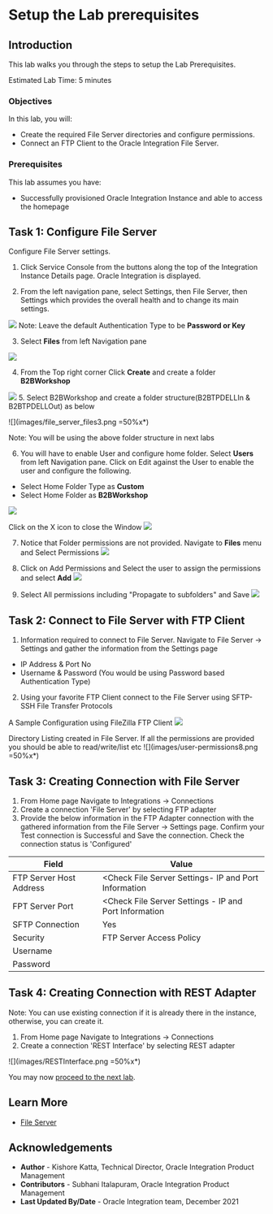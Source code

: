 # Setup the Lab prerequisites

## Introduction

This lab walks you through the steps to setup the Lab Prerequisites.

Estimated Lab Time: 5 minutes

### Objectives

In this lab, you will:

* Create the required File Server directories and configure permissions.
* Connect an FTP Client to the Oracle Integration File Server.

### Prerequisites

This lab assumes you have:

* Successfully provisioned Oracle Integration Instance and able to access the homepage

## Task 1: Configure File Server

Configure File Server settings.

1. Click Service Console from the buttons along the top of the Integration Instance Details page.
Oracle Integration is displayed.

2. From the left navigation pane, select Settings, then File Server, then Settings which provides the overall health and to change its main settings.

 ![](images/file_server_settings.png)
Note: Leave the default Authentication Type to be **Password or Key**

3. Select **Files** from left Navigation pane

 ![](images/file_server_files1.png)

4. From the Top right corner Click **Create** and create a folder **B2BWorkshop**

 ![](images/file_server_files2.png)
5. Select B2BWorkshop and create a folder structure(B2BTPDELLIn & B2BTPDELLOut) as below

  ![](images/file_server_files3.png =50%x*)

Note: You will be using the above folder structure in next labs

6. You will have to enable User and configure home folder. Select **Users** from left Navigation pane. Click on Edit against the User to enable the user and configure the following.

* Select Home Folder Type as **Custom**
* Select Home Folder as **B2BWorkshop**

 ![](images/user-permissions2.png)

 Click on the X icon to close the Window
 ![](images/user-permissions3.png)

7. Notice that Folder permissions are not provided. Navigate to **Files** menu and Select Permissions
 ![](images/user-permissions4.png)

8. Click on Add Permissions and Select the user to assign the permissions and select **Add**
 ![](images/user-permissions5.png)

9. Select All permissions including "Propagate to subfolders" and Save
 ![](images/user-permissions6.png)

## Task 2: Connect to File Server with FTP Client

1. Information required to connect to File Server. Navigate to File Server -> Settings and gather the information from the Settings page

* IP Address & Port No
* Username & Password (You would be using Password based Authentication Type)

2. Using your favorite FTP Client connect to the File Server using SFTP- SSH File Transfer Protocols

A Sample Configuration using FileZilla FTP Client
 ![](images/user-permissions7.png)

Directory Listing created in File Server. If all the permissions are provided you should be able to read/write/list etc
 ![](images/user-permissions8.png =50%x*)

## Task 3: Creating Connection with File Server

1. From Home page Navigate to Integrations -> Connections
2. Create a connection 'File Server' by selecting FTP adapter
3. Provide the below information in the FTP Adapter connection with the gathered information from the File Server -> Settings page. Confirm your Test connection is Successful and Save the connection. Check the connection status is 'Configured'

| Field                   | Value                                                 |
|-------------------------|-------------------------------------------------------|
| FTP Server Host Address | <Check File Server Settings- IP and Port Information  |
| FPT Server Port         | <Check File Server Settings - IP and Port Information |
| SFTP Connection         | Yes                                                   |
| Security                | FTP Server Access Policy                              |
| Username                | <OIC Username>                                        |
| Password                | <OIC Password>                                        |

## Task 4: Creating Connection with REST Adapter

Note: You can use existing connection if it is already there in the instance, otherwise, you can create it.

1. From Home page Navigate to Integrations -> Connections
2. Create a connection 'REST Interface' by selecting REST adapter

![](images/RESTInterface.png =50%x*)

You may now [proceed to the next lab](#next).

## Learn More

* [File Server](https://docs.oracle.com/en/cloud/paas/integration-cloud/file-server/file-server-overview.html)

## Acknowledgements

* **Author** - Kishore Katta, Technical Director, Oracle Integration Product Management
* **Contributors** - Subhani Italapuram, Oracle Integration Product Management
* **Last Updated By/Date** - Oracle Integration team, December 2021
